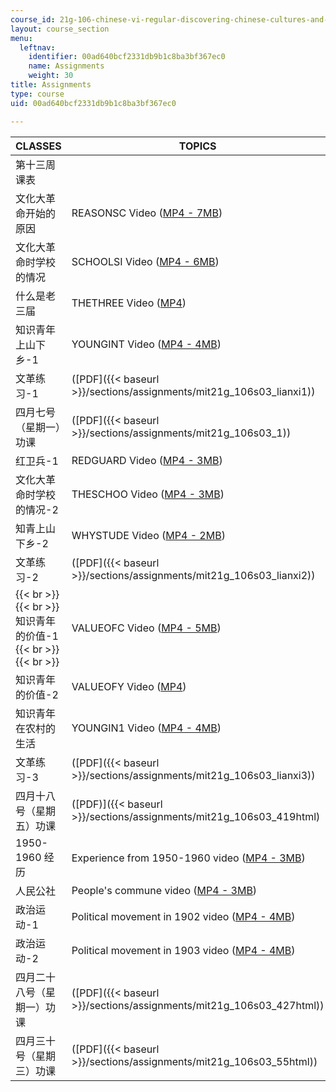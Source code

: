 ```yaml
---
course_id: 21g-106-chinese-vi-regular-discovering-chinese-cultures-and-societies-spring-2003
layout: course_section
menu:
  leftnav:
    identifier: 00ad640bcf2331db9b1c8ba3bf367ec0
    name: Assignments
    weight: 30
title: Assignments
type: course
uid: 00ad640bcf2331db9b1c8ba3bf367ec0

---
```


| CLASSES | TOPICS |
| --- | --- |
| 第十三周课表 | &nbsp; |
| 文化大革命开始的原因 | REASONSC Video ([MP4 - 7MB](http://www.archive.org/download/MIT21F.106S03/REASONSC-220k.mp4)) |
| 文化大革命时学校的情况 | SCHOOLSI Video ([MP4 - 6MB](http://www.archive.org/download/MIT21F.106S03/SCHOOLSI-220k.mp4)) |
| 什么是老三届 | THETHREE Video ([MP4](http://www.archive.org/download/MIT21F.106S03/THETHREE-220k.mp4)) |
| 知识青年上山下乡-1 | YOUNGINT Video ([MP4 - 4MB](http://www.archive.org/download/MIT21F.106S03/YOUNGINT-220k.mp4)) |
| 文革练习-1 | ([PDF]({{< baseurl >}}/sections/assignments/mit21g_106s03_lianxi1)) |
| 四月七号（星期一）功课 | ([PDF]({{< baseurl >}}/sections/assignments/mit21g_106s03_1)) |
| 红卫兵-1 | REDGUARD Video ([MP4 - 3MB](http://www.archive.org/download/MIT21F.106S03/REDGUARD-220k.mp4)) |
| 文化大革命时学校的情况-2 | THESCHOO Video ([MP4 - 3MB](http://www.archive.org/download/MIT21F.106S03/THESCHOO-220k.mp4)) |
| 知青上山下乡-2 | WHYSTUDE Video ([MP4 - 2MB](http://www.archive.org/download/MIT21F.106S03/WHYSTUDE-220k.mp4)) |
| 文革练习-2 | ([PDF]({{< baseurl >}}/sections/assignments/mit21g_106s03_lianxi2)) |
|  {{< br >}}{{< br >}} 知识青年的价值-1 {{< br >}}{{< br >}}  | VALUEOFC Video ([MP4 - 5MB](http://www.archive.org/download/MIT21F.106S03/VALUEOFC-220k.mp4)) |
| 知识青年的价值-2 | VALUEOFY Video ([MP4](http://www.archive.org/download/MIT21F.106S03/VALUEOFY-220k.mp4)) |
| 知识青年在农村的生活 | YOUNGIN1 Video ([MP4 - 4MB](http://www.archive.org/download/MIT21F.106S03/YOUNGIN1-220k.mp4)) |
| 文革练习-3 | ([PDF]({{< baseurl >}}/sections/assignments/mit21g_106s03_lianxi3)) |
| 四月十八号（星期五）功课 | ([PDF)]({{< baseurl >}}/sections/assignments/mit21g_106s03_419html) |
| 1950-1960 经历 | Experience from 1950-1960 video ([MP4 - 3MB](http://www.archive.org/download/MIT21F.106S03/Experience_from_1950-19601-80k.mp4)) |
| 人民公社 | People's commune video ([MP4 - 3MB](http://www.archive.org/download/MIT21F.106S03/Peoples_commune01-80k.mp4)) |
| 政治运动-1 | Political movement in 1902 video ([MP4 - 4MB](http://www.archive.org/download/MIT21F.106S03/Political_movement_in_1902-80k.mp4)) |
| 政治运动-2 | Political movement in 1903 video ([MP4 - 4MB](http://www.archive.org/download/MIT21F.106S03/Political_movement_in_1903-80k.mp4)) |
| 四月二十八号（星期一）功课 | ([PDF]({{< baseurl >}}/sections/assignments/mit21g_106s03_427html)) |
| 四月三十号（星期三）功课 | ([PDF]({{< baseurl >}}/sections/assignments/mit21g_106s03_55html))